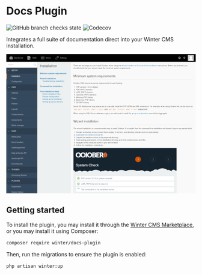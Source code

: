 # Docs Plugin

![GitHub branch checks state](https://img.shields.io/github/checks-status/wintercms/wn-docs-plugin/main?label=tests&style=flat-square)
![Codecov](https://img.shields.io/codecov/c/github/wintercms/wn-docs-plugin?style=flat-square)

Integrates a full suite of documentation direct into your Winter CMS installation.

![Screenshot](./.github/screenshot.png?raw=true)

## Getting started

To install the plugin, you may install it through the [Winter CMS Marketplace](https://github.com/wintercms/wn-docs-plugin), or you may install it using Composer:

```bash
composer require winter/docs-plugin
```

Then, run the migrations to ensure the plugin is enabled:

```bash
php artisan winter:up
```
